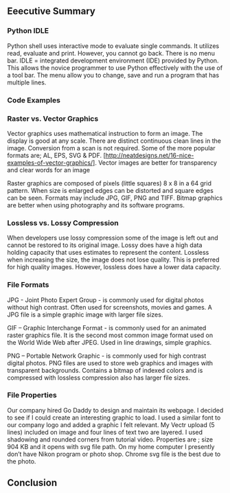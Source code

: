 ## Eeecutive Summary


### Python IDLE

Python shell uses interactive mode to evaluate single commands. It utilizes read, evaluate and print.  However, you cannot go back. There is no menu bar.
IDLE = integrated development environment (IDE) provided by Python. This allows the novice programmer to use Python effectively with the use of a tool bar. The menu allow you to change, save and run a program that has multiple lines.

### Code Examples




### Raster vs. Vector Graphics

Vector graphics uses mathematical instruction to form an image.  The display is good at any scale.  There are distinct continuous clean lines in the image. Conversion from a scan is not required.  Some of the more popular formats are; AL, EPS, SVG & PDF.   [http://neatdesigns.net/16-nice-examples-of-vector-graphics/].  Vector images are better for transparency and clear words for an image

Raster graphics are composed of pixels (little squares) 8 x 8 in a 64 grid pattern.  When size is enlarged edges can be distorted and square edges can be seen. Formats may include JPG, GIF, PNG and TIFF. Bitmap graphics are better when using photography and its software programs.


### Lossless vs. Lossy Compression

When developers use lossy compression some of the image is left out and cannot be restored to its original image.  Lossy does have a high data holding capacity that uses estimates to represent the content.  Lossless when increasing the size, the image does not lose quality. This is preferred for high quality images.  However, lossless does have a lower data capacity.

### File Formats

JPG - Joint Photo Expert Group - is commonly used for digital photos without high contrast.  Often used for screenshots, movies and games. A JPG file is a simple graphic image with larger file sizes.

GIF – Graphic Interchange Format - is commonly used for an animated raster graphics file. It is the second most common image format used on the World Wide Web after JPEG.  Used in line drawings, simple graphics.

PNG – Portable Network Graphic - is commonly used for high contrast digital photos. PNG files are used to store web graphics and images with transparent backgrounds. Contains a bitmap of indexed colors and is compressed with lossless compression also has larger file sizes.

### File Properties

Our company hired Go Daddy to design and maintain its webpage. I decided to see if I could create an interesting graphic to load.  I used a similar font to our company logo and added a graphic I felt relevant.  My Vectr upload (5 lines) included on image and four lines of text two are layered. I used shadowing and rounded corners from tutorial video.  Properties are ; size 904 KB and it opens with svg file path.  On my home computer I presently don’t have Nikon program or photo shop.  Chrome svg file is the best due to the photo.


## Conclusion



